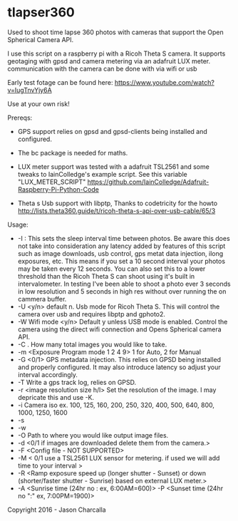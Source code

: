 # tlapser360
Used to shoot time lapse 360 photos with cameras that support the Open Spherical Camera API.

I use this script on a raspberry pi with a Ricoh Theta S camera. It supports geotaging
with gpsd and camera metering via an adafruit LUX meter. communication with the camera 
can be done with via wifi or usb

Early test fotage can be found here: https://www.youtube.com/watch?v=IugTnvYjy6A

Use at your own risk!


Prereqs: 

- GPS support relies on gpsd and gpsd-clients being installed and configured.

- The bc package is needed for maths.

- LUX meter support was tested with a adafruit TSL2561 and some tweaks to IainColledge's
  example script. See this variable "LUX_METER_SCRIPT"
  https://github.com/IainColledge/Adafruit-Raspberry-Pi-Python-Code

- Theta s Usb support with libptp, Thanks to codetricity for the howto 
  http://lists.theta360.guide/t/ricoh-theta-s-api-over-usb-cable/65/3



Usage:

- -I <Interval seconds> : This sets the sleep interval time between photos. Be aware this does not take into consideration any latency added by features of this script such as image downloads, usb control, gps metat data injection, ilong exposures, etc. This means if you set a 10 second interval your photos may be taken every 12 seconds. You can also set this to a lower threshold than the Ricoh Theta S can shoot using it's built in intervalometer. In testing I've been able to shoot a photo ever 3 seconds in low resolution and 5 seconds in high res without over running the on cammera buffer. 
- -U <y/n> default n. Usb mode for Ricoh Theta S. This will control the camera over usb and requires libptp and gphoto2.
- -W Wifi mode <y/n> Default y unless USB mode is enabled. Control the camera using the direct wifi connection and Opens Spherical camera API.
- -C <Image count>. How many total images you would like to take.
- -m <Exposure Program mode 1 2 4 9> 1 for Auto, 2 for Manual
- -G <0/1> GPS metadata injection. This relies on GPSD being installed and properly configured. It may also introduce latency so adjust your interval accordingly.
- -T <GPS Track log path and file name> Write a gps track log, relies on GPSD.
- -r <image resolution size h/l> Set the resolution of the image. I may depricate this and use -K.
- -i <iso> Camera iso ex. 100, 125, 160, 200, 250, 320, 400, 500, 640, 800, 1000, 1250, 1600 
- -s <shutter speed> 
- -w <White Balance> 
- -O <Output path /> Path to where you would like output image files.
- -d <0/1 if images are downloaded delete them from the camera.> 
- -F <Config file - NOT SUPPORTED> 
- -M < 0/1 use a TSL2561 LUX sensor for metering. if used we will add time to your interval > 
- -R <Ramp exposure speed up (longer shutter - Sunset) or down (shorter/faster shutter - Sunrise) based on external LUX meter.> 
- -A <Sunrise time (24hr no : ex, 6:00AM=600)> -P <Sunset time (24hr no ":" ex, 7:00PM=1900)>



Copyright 2016 - Jason Charcalla
